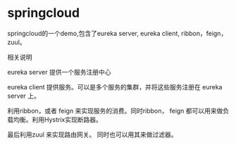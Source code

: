 # springcloud
springcloud的一个demo,包含了eureka server, eureka client, ribbon，feign，zuul。

相关说明

eureka server 提供一个服务注册中心

eureka client 提供服务。可以是多个服务的集群，并将这些服务注册在 eureka server 上。

利用ribbon，或者 feign 来实现服务的消费。同时ribbon， feign 都可以用来做负载均衡。利用Hystrix实现断路器。

最后利用zuul 来实现路由网关。 同时也可以用其来做过滤器。
